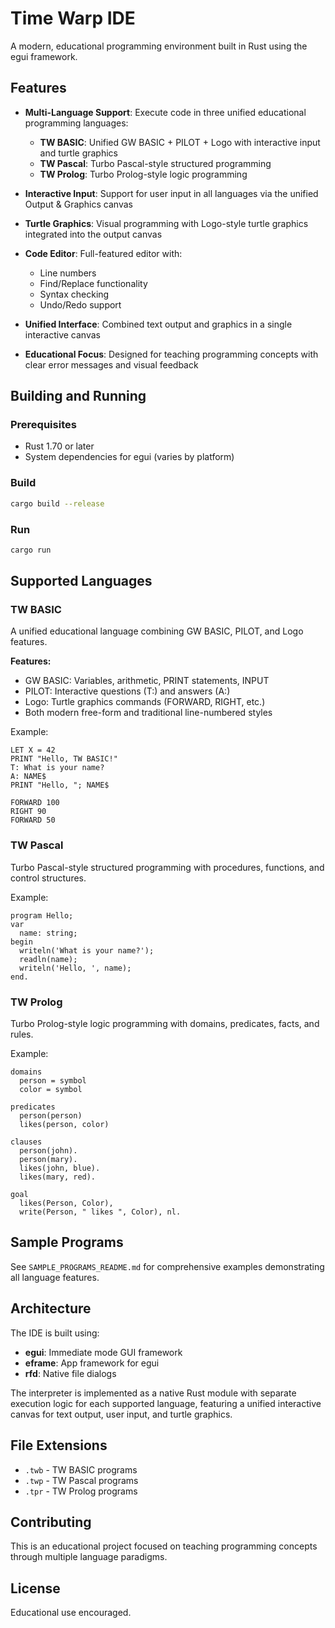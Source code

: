 # Time Warp IDE

A modern, educational programming environment built in Rust using the egui framework.

## Features

- **Multi-Language Support**: Execute code in three unified educational programming languages:
  - **TW BASIC**: Unified GW BASIC + PILOT + Logo with interactive input and turtle graphics
  - **TW Pascal**: Turbo Pascal-style structured programming
  - **TW Prolog**: Turbo Prolog-style logic programming

- **Interactive Input**: Support for user input in all languages via the unified Output & Graphics canvas
- **Turtle Graphics**: Visual programming with Logo-style turtle graphics integrated into the output canvas
- **Code Editor**: Full-featured editor with:
  - Line numbers
  - Find/Replace functionality
  - Syntax checking
  - Undo/Redo support

- **Unified Interface**: Combined text output and graphics in a single interactive canvas
- **Educational Focus**: Designed for teaching programming concepts with clear error messages and visual feedback

## Building and Running

### Prerequisites
- Rust 1.70 or later
- System dependencies for egui (varies by platform)

### Build
```bash
cargo build --release
```

### Run
```bash
cargo run
```

## Supported Languages

### TW BASIC
A unified educational language combining GW BASIC, PILOT, and Logo features.

**Features:**
- GW BASIC: Variables, arithmetic, PRINT statements, INPUT
- PILOT: Interactive questions (T:) and answers (A:)
- Logo: Turtle graphics commands (FORWARD, RIGHT, etc.)
- Both modern free-form and traditional line-numbered styles

Example:
```
LET X = 42
PRINT "Hello, TW BASIC!"
T: What is your name?
A: NAME$
PRINT "Hello, "; NAME$

FORWARD 100
RIGHT 90
FORWARD 50
```

### TW Pascal
Turbo Pascal-style structured programming with procedures, functions, and control structures.

Example:
```
program Hello;
var
  name: string;
begin
  writeln('What is your name?');
  readln(name);
  writeln('Hello, ', name);
end.
```

### TW Prolog
Turbo Prolog-style logic programming with domains, predicates, facts, and rules.

Example:
```
domains
  person = symbol
  color = symbol

predicates
  person(person)
  likes(person, color)

clauses
  person(john).
  person(mary).
  likes(john, blue).
  likes(mary, red).

goal
  likes(Person, Color),
  write(Person, " likes ", Color), nl.
```

## Sample Programs

See `SAMPLE_PROGRAMS_README.md` for comprehensive examples demonstrating all language features.

## Architecture

The IDE is built using:
- **egui**: Immediate mode GUI framework
- **eframe**: App framework for egui
- **rfd**: Native file dialogs

The interpreter is implemented as a native Rust module with separate execution logic for each supported language, featuring a unified interactive canvas for text output, user input, and turtle graphics.

## File Extensions
- `.twb` - TW BASIC programs
- `.twp` - TW Pascal programs
- `.tpr` - TW Prolog programs

## Contributing

This is an educational project focused on teaching programming concepts through multiple language paradigms.

## License

Educational use encouraged.
